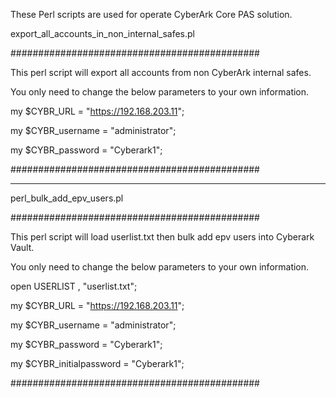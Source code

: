 These Perl scripts are used for operate CyberArk Core PAS solution.

export_all_accounts_in_non_internal_safes.pl

#############################################

This perl script will export all accounts from non CyberArk internal safes.

You only need to change the below parameters to your own information.


my $CYBR_URL = "https://192.168.203.11";

my $CYBR_username = "administrator";

my $CYBR_password = "Cyberark1";

#############################################

----------------------------------------------

perl_bulk_add_epv_users.pl

#############################################

This perl script will load userlist.txt then bulk add epv users into Cyberark Vault.

You only need to change the below parameters to your own information.

open USERLIST , "userlist.txt";

my $CYBR_URL = "https://192.168.203.11";

my $CYBR_username = "administrator";

my $CYBR_password = "Cyberark1";

my $CYBR_initialpassword = "Cyberark1";

#############################################
